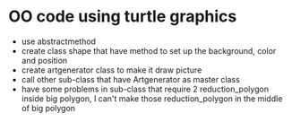 # OO code using turtle graphics
- use abstractmethod
- create class shape that have method to set up the background, color and position
- create artgenerator class to make it draw picture
- call other sub-class that have Artgenerator as master class
- have some problems in sub-class that require 2 reduction_polygon inside big polygon, I can't make those reduction_polygon in the middle of big polygon
